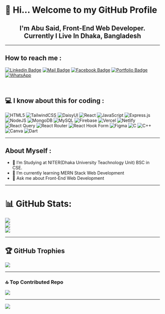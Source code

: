 <p align="center">
  <a href="https://ibb.co.com/wrrXhR2V">
<!--     <img src="https://i.ibb.co.com/5xxyh6Jm/programming.jpg" alt="programming" style="width:100%; height:425px; object-fit:cover;" /> -->
  </a>
</p>

# 👋  Hi... Welcome to my GitHub Profile
## <div align="center"> I'm Abu Said, Front-End Web Developer. <br> Currently I Live In Dhaka, Bangladesh</div>
<hr>

## How to reach me :
[![Linkedin Badge](https://img.shields.io/badge/LinkedIn-0077B5?style=for-the-badge&logo=linkedin&logoColor=white)](https://www.linkedin.com/in/abusaid17/) [![Mail Badge](https://img.shields.io/badge/Gmail-D14836?style=for-the-badge&logo=gmail&logoColor=white)](mailto:mdabusaid7068@gmail.com) [![Facebook Badge](https://img.shields.io/badge/Facebook-1877F2?style=for-the-badge&logo=facebook&logoColor=white)](https://www.facebook.com/abusaid1756) [![Portfolio Badge](https://img.shields.io/badge/Portfolio-e535ab?style=for-the-badge&logo=About.me&logoColor=white)](https://abusaid-portfolio.vercel.app/) [![WhatsApp](https://img.shields.io/badge/WhatsApp-25D366?style=for-the-badge&logo=whatsapp&logoColor=white)](https://wa.me/+8801404667068)

<br>

## 💻 I know about this for coding : 
![HTML5](https://img.shields.io/badge/html5-%23E34F26.svg?style=for-the-badge&logo=html5&logoColor=white) ![TailwindCSS](https://img.shields.io/badge/tailwindcss-%2338B2AC.svg?style=for-the-badge&logo=tailwind-css&logoColor=white) ![DaisyUI](https://img.shields.io/badge/daisyui-5A0EF8?style=for-the-badge&logo=daisyui&logoColor=white) ![React](https://img.shields.io/badge/react-%2320232a.svg?style=for-the-badge&logo=react&logoColor=%2361DAFB) ![JavaScript](https://img.shields.io/badge/javascript-%23323330.svg?style=for-the-badge&logo=javascript&logoColor=%23F7DF1E) ![Express.js](https://img.shields.io/badge/express.js-%23404d59.svg?style=for-the-badge&logo=express&logoColor=%2361DAFB) ![NodeJS](https://img.shields.io/badge/node.js-6DA55F?style=for-the-badge&logo=node.js&logoColor=white) ![MongoDB](https://img.shields.io/badge/MongoDB-%234ea94b.svg?style=for-the-badge&logo=mongodb&logoColor=white) ![MySQL](https://img.shields.io/badge/mysql-4479A1.svg?style=for-the-badge&logo=mysql&logoColor=white) ![Firebase](https://img.shields.io/badge/firebase-%23039BE5.svg?style=for-the-badge&logo=firebase) ![Vercel](https://img.shields.io/badge/vercel-%23000000.svg?style=for-the-badge&logo=vercel&logoColor=white) ![Netlify](https://img.shields.io/badge/netlify-%23000000.svg?style=for-the-badge&logo=netlify&logoColor=#00C7B7) ![React Query](https://img.shields.io/badge/-React%20Query-FF4154?style=for-the-badge&logo=react%20query&logoColor=white) ![React Router](https://img.shields.io/badge/React_Router-CA4245?style=for-the-badge&logo=react-router&logoColor=white) ![React Hook Form](https://img.shields.io/badge/React%20Hook%20Form-%23EC5990.svg?style=for-the-badge&logo=reacthookform&logoColor=white) ![Figma](https://img.shields.io/badge/figma-%23F24E1E.svg?style=for-the-badge&logo=figma&logoColor=white) ![C](https://img.shields.io/badge/c-%2300599C.svg?style=for-the-badge&logo=c&logoColor=white) ![C++](https://img.shields.io/badge/c++-%2300599C.svg?style=for-the-badge&logo=c%2B%2B&logoColor=white) ![Canva](https://img.shields.io/badge/Canva-%2300C4CC.svg?style=for-the-badge&logo=Canva&logoColor=white) ![Dart](https://img.shields.io/badge/dart-%230175C2.svg?style=for-the-badge&logo=dart&logoColor=white)

<hr>

 ## About Myself :
- 🔭 I’m Studying at NITER(Dhaka University Teachnology Unit) BSC in CSE. 
- 🌱 I’m currently learning MERN Stack Web Development 
- 💬 Ask me about Front-End Web Development 

<hr>


# 📊 GitHub Stats:
![](https://github-readme-stats.vercel.app/api/top-langs/?username=abusaid17&theme=radical&hide_border=false&include_all_commits=false&count_private=false&layout=compact)
<br>
![](https://github-readme-stats.vercel.app/api?username=abusaid17&theme=radical&hide_border=false&include_all_commits=false&count_private=false)<br/>
![](https://github-readme-streak-stats.herokuapp.com/?user=abusaid17&theme=radical&hide_border=false)<br/>

<hr>

## 🏆 GitHub Trophies
![](https://github-profile-trophy.vercel.app/?username=abusaid17&theme=radical&no-frame=false&no-bg=false&margin-w=4)

<hr>

### 🔝 Top Contributed Repo
![](https://github-contributor-stats.vercel.app/api?username=abusaid17&limit=5&theme=dark&combine_all_yearly_contributions=true)

---
[![](https://visitcount.itsvg.in/api?id=abusaid17&icon=0&color=2)](https://visitcount.itsvg.in)

<!-- Proudly created with GPRM ( https://gprm.itsvg.in ) -->
